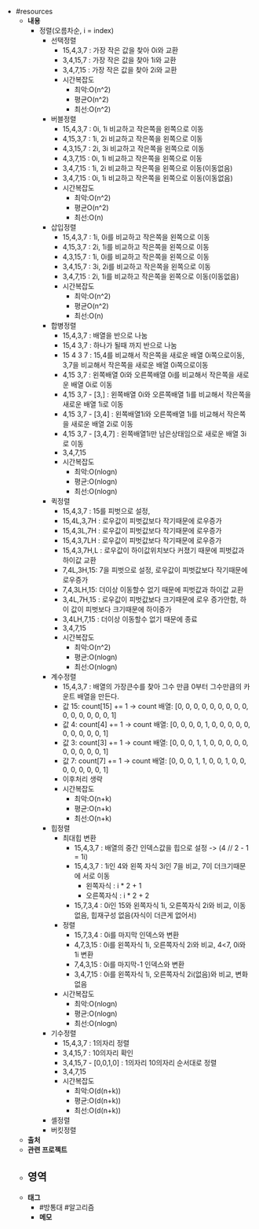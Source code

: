 - #resources
	- **내용**
		- 정렬(오름차순, i = index)
			- 선택정렬
				- 15,4,3,7 : 가장 작은 값을 찾아 0i와 교환
				- 3,4,15,7 : 가장 작은 값을 찾아 1i와 교환
				- 3,4,7,15 : 가장 작은 값을 찾아 2i와 교환
				- 시간복잡도
					- 최악:O(n^2)
					- 평균O(n^2)
					- 최선:O(n^2)
			- 버블정렬
				- 15,4,3,7 : 0i, 1i 비교하고 작은쪽을 왼쪽으로 이동
				- 4,15,3,7 : 1i, 2i 비교하고 작은쪽을 왼쪽으로 이동
				- 4,3,15,7 : 2i, 3i 비교하고 작은쪽을 왼쪽으로 이동
				- 4,3,7,15 : 0i, 1i 비교하고 작은쪽을 왼쪽으로 이동
				- 3,4,7,15 : 1i, 2i 비교하고 작은쪽을 왼쪽으로 이동(이동없음)
				- 3,4,7,15 : 0i, 1i 비교하고 작은쪽을 왼쪽으로 이동(이동없음)
				- 시간복잡도
					- 최악:O(n^2)
					- 평균O(n^2)
					- 최선:O(n)
			- 삽입정렬
				- 15,4,3,7 : 1i, 0i를 비교하고 작은쪽을 왼쪽으로 이동
				- 4,15,3,7 : 2i, 1i를 비교하고 작은쪽을 왼쪽으로 이동
				- 4,3,15,7 : 1i, 0i를 비교하고 작은쪽을 왼쪽으로 이동
				- 3,4,15,7 : 3i, 2i를 비교하고 작은쪽을 왼쪽으로 이동
				- 3,4,7,15 : 2i, 1i를 비교하고 작은쪽을 왼쪽으로 이동(이동없음)
				- 시간복잡도
					- 최악:O(n^2)
					- 평균O(n^2)
					- 최선:O(n)
			- 합병정렬
				- 15,4,3,7 : 배열을 반으로 나눔
				- 15,4   3,7 : 하나가 될때 까지 반으로 나눔
				- 15  4  3  7 : 15,4를 비교해서 작은쪽을 새로운 배열 0i쪽으로이동, 3,7을 비교해서 작은쪽을 새로운 배열 0i쪽으로이동
				- 4,15  3,7 : 왼쪽배열 0i와 오른쪽배열 0i를 비교해서 작은쪽을 새로운 배열 0i로 이동
				- 4,15  3,7 - [3,] : 왼쪽배열 0i와 오른쪽배열 1i를 비교해서 작은쪽을 새로운 배열 1i로 이동
				- 4,15  3,7 - [3,4] : 왼쪽배열1i와 오른쪽배열 1i를 비교해서 작은쪽을 새로운 배열 2i로 이동
				- 4,15  3,7 - [3,4,7] : 왼쪽배열1i만 남은상태임으로 새로운 배열 3i로 이동
				- 3,4,7,15
				- 시간복잡도
					- 최악:O(nlogn)
					- 평균:O(nlogn)
					- 최선:O(nlogn)
			- 퀵정렬
				- 15,4,3,7 : 15를 피벗으로 설정,
				- 15,4L,3,7H : 로우값이 피벗값보다 작기때문에 로우증가
				- 15,4,3L,7H : 로우값이 피벗값보다 작기때문에 로우증가
				- 15,4,3,7LH : 로우값이 피벗값보다 작기때문에 로우증가
				- 15,4,3,7H,L : 로우값이 하이값위치보다 커졌기 때문에 피벗값과 하이값 교환
				- 7,4L,3H,15: 7을 피벗으로 설정, 로우값이 피벗값보다 작기때문에 로우증가
				- 7,4,3LH,15: 더이상 이동할수 없기 때문에 피벗값과 하이값 교환
				- 3,4L,7H,15 : 로우값이 피벗값보다 크기때문에 로우 증가안함, 하이 값이 피벗보다 크기때문에 하이증가
				- 3,4LH,7,15 : 더이상 이동할수 없기 때문에 종료
				- 3,4,7,15
				- 시간복잡도
					- 최악:O(n^2)
					- 평균:O(nlogn)
					- 최선:O(nlogn)
			- 계수정렬
				- 15,4,3,7 : 배열의 가장큰수를 찾아 그수 만큼 0부터 그수만큼의 카운트 배열을 만든다.
				- 값 15: count[15] += 1 → count 배열: [0, 0, 0, 0, 0, 0, 0, 0, 0, 0, 0, 0, 0, 0, 0, 1]
				- 값 4: count[4] += 1 → count 배열: [0, 0, 0, 0, 1, 0, 0, 0, 0, 0, 0, 0, 0, 0, 0, 1]
				- 값 3: count[3] += 1 → count 배열: [0, 0, 0, 1, 1, 0, 0, 0, 0, 0, 0, 0, 0, 0, 0, 1]
				- 값 7: count[7] += 1 → count 배열: [0, 0, 0, 1, 1, 0, 0, 1, 0, 0, 0, 0, 0, 0, 0, 1]
				- 이후처리 생략
				- 시간복잡도
					- 최악:O(n+k)
					- 평균:O(n+k)
					- 최선:O(n+k)
			- 힙정렬
				- 최대힙 변환
					- 15,4,3,7 : 배열의 중간 인덱스값을 힙으로 설정 -> (4 // 2  - 1 = 1i)
					- 15,4,3,7 : 1i인 4와 왼쪽 자식 3i인 7을 비교, 7이 더크기때문에 서로 이동
						- 왼쪽자식 : i * 2 + 1
						- 오른쪽자식 : i * 2 + 2
					- 15,7,3,4 : 0i인 15와 왼쪽자식 1i, 오른쪽자식 2i와 비교, 이동없음, 힙재구성 없음(자식이 더큰게 없어서)
				- 정렬
					- 15,7,3,4 : 0i를 마지막 인덱스와 변환
					- 4,7,3,15 : 0i를 왼쪽자식 1i, 오른쪽자식 2i와 비교, 4<7, 0i와 1i 변환
					- 7,4,3,15 : 0i를 마지막-1 인덱스와 변환
					- 3,4,7,15 : 0i를 왼쪽자식 1i, 오른쪽자식 2i(없음)와 비교, 변화없음
				- 시간복잡도
					- 최악:O(nlogn)
					- 평균:O(nlogn)
					- 최선:O(nlogn)
			- 기수정렬
				- 15,4,3,7 : 1의자리 정렬
				- 3,4,15,7 : 10의자리 확인
				- 3,4,15,7 - [0,0,1,0] : 1의자리 10의자리 순서대로 정렬
				- 3,4,7,15
				- 시간복잡도
					- 최악:O(d(n+k))
					- 평균:O(d(n+k))
					- 최선:O(d(n+k))
			- 셸정렬
			- 버킷정렬
	- **출처**
	- **관련 프로젝트**
	- **영역**
		-
	- **태그**
		- #방통대 #알고리즘
		- **메모**